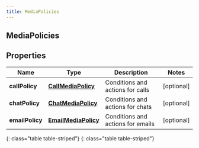 ```yaml
---
title: MediaPolicies
---
```

## MediaPolicies


## Properties

| Name | Type | Description | Notes |
| ------------ | ------------- | ------------- | ------------- |
| **callPolicy** | [**CallMediaPolicy**](CallMediaPolicy.html) | Conditions and actions for calls |  [optional] |
| **chatPolicy** | [**ChatMediaPolicy**](ChatMediaPolicy.html) | Conditions and actions for chats |  [optional] |
| **emailPolicy** | [**EmailMediaPolicy**](EmailMediaPolicy.html) | Conditions and actions for emails |  [optional] |
{: class="table table-striped"}
{: class="table table-striped"}


